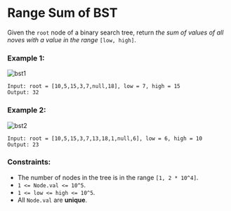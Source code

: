 # Range Sum of BST

Given the `root` node of a binary search tree, return *the sum of values of all noves with a value in the range* `[low, high]`.

### Example 1:

![bst1](https://assets.leetcode.com/uploads/2020/11/05/bst1.jpg)

```
Input: root = [10,5,15,3,7,null,18], low = 7, high = 15
Output: 32
``` 

### Example 2:

![bst2](https://assets.leetcode.com/uploads/2020/11/05/bst2.jpg)

```
Input: root = [10,5,15,3,7,13,18,1,null,6], low = 6, high = 10
Output: 23
```

### Constraints:
- The number of nodes in the tree is in the range `[1, 2 * 10^4]`.
- `1 <= Node.val <= 10^5`.
- `1 <= low <= high <= 10^5`.
- All `Node.val` are **unique**.